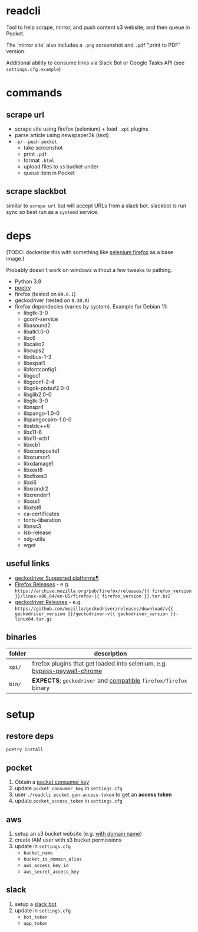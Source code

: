# readcli
Tool to help scrape, mirror, and push content s3 website, and then queue in Pocket.

The 'mirror site' also includes a `.png` screenshot and `.pdf` "print to PDF" version.

Additional ability to consume links via Slack Bot or Google Tasks API (see `settings.cfg.example`)

# commands
## scrape url
- scrape site using firefox (selenium) + load `.xpi` plugins
- parse article using newspaper3k (text)
- `-p/--push-pocket`
    - take screenshot
    - print `.pdf`
    - format `.html`
    - upload files to `s3` bucket under
    - queue item in Pocket

## scrape slackbot
similar to `scrape url` but will accept URLs from a slack bot. slackbot is run sync so best run as a `systemd` service.

# deps
(TODO: dockerize this with something like [selenium firefox](https://github.com/SeleniumHQ/docker-selenium) as a base image.)

Probably doesn't work on windows without a few tweaks to pathing.

- Python 3.9
- [poetry](https://python-poetry.org/)
- firefox (tested on `89.0.1`)
- geckodriver (tested on `0.30.0`)
- firefox dependecies (varies by system). Example for Debian 11:
    - libgtk-3-0
    - gconf-service
    - libasound2
    - libatk1.0-0
    - libc6
    - libcairo2
    - libcups2
    - libdbus-1-3
    - libexpat1
    - libfontconfig1 
    - libgcc1
    - libgconf-2-4
    - libgdk-pixbuf2.0-0
    - libglib2.0-0
    - libgtk-3-0
    - libnspr4
    - libpango-1.0-0
    - libpangocairo-1.0-0
    - libstdc++6
    - libx11-6
    - libx11-xcb1
    - libxcb1
    - libxcomposite1
    - libxcursor1
    - libxdamage1
    - libxext6
    - libxfixes3
    - libxi6
    - libxrandr2
    - libxrender1
    - libxss1
    - libxtst6
    - ca-certificates
    - fonts-liberation
    - libnss3
    - lsb-release
    - xdg-utils
    - wget

## useful links
- [geckodriver Supported platforms¶](https://firefox-source-docs.mozilla.org/testing/geckodriver/Support.html)
- [Firefox Releases](https://archive.mozilla.org/pub/firefox/releases/) - e.g. `https://archive.mozilla.org/pub/firefox/releases/{{ firefox_version }}/linux-x86_64/en-US/firefox-{{ firefox_version }}.tar.bz2`
- [geckodriver Releases](https://github.com/mozilla/geckodriver/releases) - e.g. `https://github.com/mozilla/geckodriver/releases/download/v{{ geckodriver_version }}/geckodriver-v{{ geckodriver_version }}-linux64.tar.gz`

## binaries
folder          | description
----------------|-----------------------------------------
`xpi/`          | firefox plugins that get loaded into selenium, e.g. [bypass-paywall-chrome](https://github.com/iamadamdev/bypass-paywalls-chrome)
`bin/`          | **EXPECTS**; `geckodriver` and [compatible](https://firefox-source-docs.mozilla.org/testing/geckodriver/Support.html) `firefox/firefox` binary

# setup
## restore deps
`poetry install`

## pocket
1. Obtain a [pocket consumer key](https://getpocket.com/developer/docs/authentication)
2. update `pocket_consumer_key` in `settings.cfg`
3. user `./readcli pocket gen-access-token` to get an **access token**
4. update `pocket_access_token` in `settings.cfg` 

## aws
1. setup an s3 bucket website (e.g. [with domain name](https://docs.aws.amazon.com/AmazonS3/latest/userguide/website-hosting-custom-domain-walkthrough.html))
2. create IAM user with s3 bucket permissions
3. update in `settings.cfg`
    - `bucket_name`
    - `bucket_is_domain_alias`
    - `aws_access_key_id`
    - `aws_secret_access_key`

## slack
1. setup a [slack bot](https://slack.dev/bolt-python/tutorial/getting-started)
2. update in `settings.cfg`
    - `bot_token`
    - `app_token`